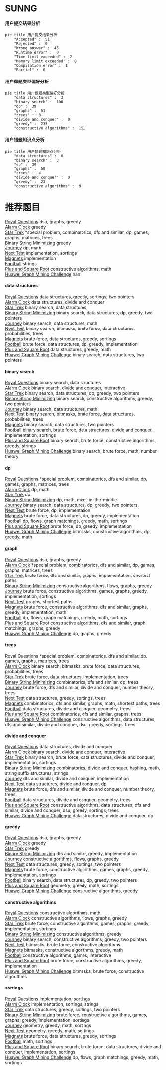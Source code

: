 # SUNNG
<!-- tabs:start -->
#### **用户提交结果分析**

```mermaid
pie title 用户提交结果分析
    "Accepted" :  51
    "Rejected" :  0
    "Wrong answer" :  45
    "Runtime error" :  0
    "Time limit exceeded" :  2
    "Memory limit exceeded" :  0
    "Compilation error" :  1
    "Partial" :  0
```
#### **用户做题类型偏好分析**

```mermaid
pie title 用户做题类型偏好分析
    "data structures" :  3
    "binary search" :  100
    "dp" :  39
    "graphs" :  51
    "trees" :  8
    "divide and conquer" :  0
    "greedy" :  233
    "constructive algorithms" :  151
```
#### **用户错题知识点分析**

```mermaid
pie title 用户错题知识点分析
    "data structures" :  0
    "binary search" :  3
    "dp" :  20
    "graphs" :  50
    "trees" :  4
    "divide and conquer" :  0
    "greedy" :  23
    "constructive algorithms" :  9
```
<!-- tabs:end -->
# 推荐题目
[Royal Questions](http://codeforces.com/problemset/problem/875/F)		dsu,
                        graphs,
                        greedy		  
[Alarm Clock](http://codeforces.com/problemset/problem/898/D)		greedy		  
[Star Trek](http://codeforces.com/problemset/problem/1402/C)		*special problem,
                        combinatorics,
                        dfs and similar,
                        dp,
                        games,
                        graphs,
                        matrices,
                        trees		  
[Binary String Minimizing](https://codeforces.com/contest/1432/problem/E)		greedy		  
[Journey](http://codeforces.com/problemset/problem/57/D)		dp,
                        math		  
[Next Test](http://codeforces.com/problemset/problem/27/A)		implementation,
                        sortings		  
[Magnets](http://codeforces.com/problemset/problem/344/A)		implementation		  
[Football](http://codeforces.com/problemset/problem/43/A)		strings		  
[Plus and Square Root](http://codeforces.com/problemset/problem/715/A)		constructive algorithms,
                        math		  
[Huawei Graph Mining Challenge](https://codeforces.com/contest/1377/problem/A1)		nan		  
<!-- tabs:start -->
#### **data structures**
[Royal Questions](http://codeforces.com/problemset/problem/639/D)		data structures,
                        greedy,
                        sortings,
                        two pointers		  
[Alarm Clock](http://codeforces.com/problemset/problem/1379/F2)		data structures,
                        divide and conquer		  
[Star Trek](https://codeforces.com/contest/947/problem/B)		binary search,
                        data structures		  
[Binary String Minimizing](http://codeforces.com/problemset/problem/1492/C)		binary search,
                        data structures,
                        dp,
                        greedy,
                        two pointers		  
[Journey](http://codeforces.com/problemset/problem/1490/G)		binary search,
                        data structures,
                        math		  
[Next Test](http://codeforces.com/problemset/problem/1479/D)		binary search,
                        bitmasks,
                        brute force,
                        data structures,
                        probabilities,
                        trees		  
[Magnets](http://codeforces.com/problemset/problem/1497/A)		brute force,
                        data structures,
                        greedy,
                        sortings		  
[Football](http://codeforces.com/problemset/problem/1491/C)		brute force,
                        data structures,
                        dp,
                        greedy,
                        implementation		  
[Plus and Square Root](http://codeforces.com/problemset/problem/1492/B)		data structures,
                        greedy,
                        math		  
[Huawei Graph Mining Challenge](http://codeforces.com/problemset/problem/1436/E)		binary search,
                        data structures,
                        two pointers		  
#### **binary search**
[Royal Questions](https://codeforces.com/contest/947/problem/B)		binary search,
                        data structures		  
[Alarm Clock](http://codeforces.com/problemset/problem/1372/F)		binary search,
                        divide and conquer,
                        interactive		  
[Star Trek](http://codeforces.com/problemset/problem/1492/C)		binary search,
                        data structures,
                        dp,
                        greedy,
                        two pointers		  
[Binary String Minimizing](http://codeforces.com/problemset/problem/1463/D)		binary search,
                        constructive algorithms,
                        greedy,
                        two pointers		  
[Journey](http://codeforces.com/problemset/problem/1490/G)		binary search,
                        data structures,
                        math		  
[Next Test](http://codeforces.com/problemset/problem/1479/D)		binary search,
                        bitmasks,
                        brute force,
                        data structures,
                        probabilities,
                        trees		  
[Magnets](http://codeforces.com/problemset/problem/1436/E)		binary search,
                        data structures,
                        two pointers		  
[Football](http://codeforces.com/problemset/problem/1461/D)		binary search,
                        brute force,
                        data structures,
                        divide and conquer,
                        implementation,
                        sortings		  
[Plus and Square Root](http://codeforces.com/problemset/problem/1493/C)		binary search,
                        brute force,
                        constructive algorithms,
                        greedy,
                        strings		  
[Huawei Graph Mining Challenge](http://codeforces.com/problemset/problem/1487/D)		binary search,
                        brute force,
                        math,
                        number theory		  
#### **dp**
[Royal Questions](http://codeforces.com/problemset/problem/1402/C)		*special problem,
                        combinatorics,
                        dfs and similar,
                        dp,
                        games,
                        graphs,
                        matrices,
                        trees		  
[Alarm Clock](http://codeforces.com/problemset/problem/57/D)		dp,
                        math		  
[Star Trek](http://codeforces.com/problemset/problem/1500/F)		dp		  
[Binary String Minimizing](http://codeforces.com/problemset/problem/643/F)		dp,
                        math,
                        meet-in-the-middle		  
[Journey](http://codeforces.com/problemset/problem/1492/C)		binary search,
                        data structures,
                        dp,
                        greedy,
                        two pointers		  
[Next Test](https://codeforces.com/contest/1457/problem/C)		brute force,
                        dp,
                        implementation		  
[Magnets](http://codeforces.com/problemset/problem/1491/C)		brute force,
                        data structures,
                        dp,
                        greedy,
                        implementation		  
[Football](http://codeforces.com/problemset/problem/1437/C)		dp,
                        flows,
                        graph matchings,
                        greedy,
                        math,
                        sortings		  
[Plus and Square Root](http://codeforces.com/problemset/problem/1499/B)		brute force,
                        dp,
                        greedy,
                        implementation		  
[Huawei Graph Mining Challenge](http://codeforces.com/problemset/problem/1491/D)		bitmasks,
                        constructive algorithms,
                        dp,
                        greedy,
                        math		  
#### **graph**
[Royal Questions](http://codeforces.com/problemset/problem/875/F)		dsu,
                        graphs,
                        greedy		  
[Alarm Clock](http://codeforces.com/problemset/problem/1402/C)		*special problem,
                        combinatorics,
                        dfs and similar,
                        dp,
                        games,
                        graphs,
                        matrices,
                        trees		  
[Star Trek](http://codeforces.com/problemset/problem/254/D)		brute force,
                        dfs and similar,
                        graphs,
                        implementation,
                        shortest paths		  
[Binary String Minimizing](http://codeforces.com/problemset/problem/269/C)		constructive algorithms,
                        flows,
                        graphs,
                        greedy		  
[Journey](http://codeforces.com/problemset/problem/1333/D)		brute force,
                        constructive algorithms,
                        games,
                        graphs,
                        greedy,
                        implementation,
                        sortings		  
[Next Test](http://codeforces.com/problemset/problem/843/D)		graphs,
                        shortest paths		  
[Magnets](http://codeforces.com/problemset/problem/1487/C)		brute force,
                        constructive algorithms,
                        dfs and similar,
                        graphs,
                        greedy,
                        implementation,
                        math		  
[Football](http://codeforces.com/problemset/problem/1437/C)		dp,
                        flows,
                        graph matchings,
                        greedy,
                        math,
                        sortings		  
[Plus and Square Root](http://codeforces.com/problemset/problem/1470/D)		constructive algorithms,
                        dfs and similar,
                        graph matchings,
                        graphs,
                        greedy		  
[Huawei Graph Mining Challenge](http://codeforces.com/problemset/problem/1476/C)		dp,
                        graphs,
                        greedy		  
#### **trees**
[Royal Questions](http://codeforces.com/problemset/problem/1402/C)		*special problem,
                        combinatorics,
                        dfs and similar,
                        dp,
                        games,
                        graphs,
                        matrices,
                        trees		  
[Alarm Clock](http://codeforces.com/problemset/problem/1479/D)		binary search,
                        bitmasks,
                        brute force,
                        data structures,
                        probabilities,
                        trees		  
[Star Trek](http://codeforces.com/problemset/problem/1511/C)		brute force,
                        data structures,
                        implementation,
                        trees		  
[Binary String Minimizing](http://codeforces.com/problemset/problem/1499/F)		combinatorics,
                        dfs and similar,
                        dp,
                        trees		  
[Journey](http://codeforces.com/problemset/problem/1491/E)		brute force,
                        dfs and similar,
                        divide and conquer,
                        number theory,
                        trees		  
[Next Test](http://codeforces.com/problemset/problem/1466/D)		data structures,
                        greedy,
                        sortings,
                        trees		  
[Magnets](http://codeforces.com/problemset/problem/1495/D)		combinatorics,
                        dfs and similar,
                        graphs,
                        math,
                        shortest paths,
                        trees		  
[Football](http://codeforces.com/problemset/problem/1303/G)		data structures,
                        divide and conquer,
                        geometry,
                        trees		  
[Plus and Square Root](http://codeforces.com/problemset/problem/1454/E)		combinatorics,
                        dfs and similar,
                        graphs,
                        trees		  
[Huawei Graph Mining Challenge](http://codeforces.com/problemset/problem/1494/D)		constructive algorithms,
                        data structures,
                        dfs and similar,
                        divide and conquer,
                        dsu,
                        greedy,
                        sortings,
                        trees		  
#### **divide and conquer**
[Royal Questions](http://codeforces.com/problemset/problem/1379/F2)		data structures,
                        divide and conquer		  
[Alarm Clock](http://codeforces.com/problemset/problem/1372/F)		binary search,
                        divide and conquer,
                        interactive		  
[Star Trek](http://codeforces.com/problemset/problem/1461/D)		binary search,
                        brute force,
                        data structures,
                        divide and conquer,
                        implementation,
                        sortings		  
[Binary String Minimizing](http://codeforces.com/problemset/problem/1466/G)		combinatorics,
                        divide and conquer,
                        hashing,
                        math,
                        string suffix structures,
                        strings		  
[Journey](http://codeforces.com/problemset/problem/1490/D)		dfs and similar,
                        divide and conquer,
                        implementation		  
[Next Test](https://codeforces.com/contest/1483/problem/C)		data structures,
                        divide and conquer,
                        dp		  
[Magnets](http://codeforces.com/problemset/problem/1491/E)		brute force,
                        dfs and similar,
                        divide and conquer,
                        number theory,
                        trees		  
[Football](http://codeforces.com/problemset/problem/1303/G)		data structures,
                        divide and conquer,
                        geometry,
                        trees		  
[Plus and Square Root](http://codeforces.com/problemset/problem/1494/D)		constructive algorithms,
                        data structures,
                        dfs and similar,
                        divide and conquer,
                        dsu,
                        greedy,
                        sortings,
                        trees		  
[Huawei Graph Mining Challenge](http://codeforces.com/problemset/problem/1482/E)		data structures,
                        divide and conquer,
                        dp		  
#### **greedy**
[Royal Questions](http://codeforces.com/problemset/problem/875/F)		dsu,
                        graphs,
                        greedy		  
[Alarm Clock](http://codeforces.com/problemset/problem/898/D)		greedy		  
[Star Trek](https://codeforces.com/contest/1432/problem/E)		greedy		  
[Binary String Minimizing](http://codeforces.com/problemset/problem/526/B)		dfs and similar,
                        greedy,
                        implementation		  
[Journey](http://codeforces.com/problemset/problem/269/C)		constructive algorithms,
                        flows,
                        graphs,
                        greedy		  
[Next Test](http://codeforces.com/problemset/problem/639/D)		data structures,
                        greedy,
                        sortings,
                        two pointers		  
[Magnets](http://codeforces.com/problemset/problem/1333/D)		brute force,
                        constructive algorithms,
                        games,
                        graphs,
                        greedy,
                        implementation,
                        sortings		  
[Football](http://codeforces.com/problemset/problem/1492/C)		binary search,
                        data structures,
                        dp,
                        greedy,
                        two pointers		  
[Plus and Square Root](https://codeforces.com/contest/1496/problem/C)		geometry,
                        greedy,
                        math,
                        sortings		  
[Huawei Graph Mining Challenge](http://codeforces.com/problemset/problem/1493/A)		constructive algorithms,
                        greedy		  
#### **constructive algorithms**
[Royal Questions](http://codeforces.com/problemset/problem/715/A)		constructive algorithms,
                        math		  
[Alarm Clock](http://codeforces.com/problemset/problem/269/C)		constructive algorithms,
                        flows,
                        graphs,
                        greedy		  
[Star Trek](http://codeforces.com/problemset/problem/1333/D)		brute force,
                        constructive algorithms,
                        games,
                        graphs,
                        greedy,
                        implementation,
                        sortings		  
[Binary String Minimizing](http://codeforces.com/problemset/problem/1493/A)		constructive algorithms,
                        greedy		  
[Journey](http://codeforces.com/problemset/problem/1463/D)		binary search,
                        constructive algorithms,
                        greedy,
                        two pointers		  
[Next Test](https://codeforces.com/contest/1456/problem/B)		bitmasks,
                        brute force,
                        constructive algorithms		  
[Magnets](http://codeforces.com/problemset/problem/1492/D)		bitmasks,
                        constructive algorithms,
                        greedy,
                        math		  
[Football](https://codeforces.com/contest/1504/problem/D)		constructive algorithms,
                        games,
                        interactive		  
[Plus and Square Root](https://codeforces.com/contest/1483/problem/A)		brute force,
                        constructive algorithms,
                        greedy,
                        implementation		  
[Huawei Graph Mining Challenge](https://codeforces.com/contest/1457/problem/D)		bitmasks,
                        brute force,
                        constructive algorithms		  
#### **sortings**
[Royal Questions](http://codeforces.com/problemset/problem/27/A)		implementation,
                        sortings		  
[Alarm Clock](http://codeforces.com/problemset/problem/1155/A)		implementation,
                        sortings,
                        strings		  
[Star Trek](http://codeforces.com/problemset/problem/639/D)		data structures,
                        greedy,
                        sortings,
                        two pointers		  
[Binary String Minimizing](http://codeforces.com/problemset/problem/1333/D)		brute force,
                        constructive algorithms,
                        games,
                        graphs,
                        greedy,
                        implementation,
                        sortings		  
[Journey](https://codeforces.com/contest/1496/problem/C)		geometry,
                        greedy,
                        math,
                        sortings		  
[Next Test](http://codeforces.com/problemset/problem/1495/A)		geometry,
                        greedy,
                        math,
                        sortings		  
[Magnets](http://codeforces.com/problemset/problem/1497/A)		brute force,
                        data structures,
                        greedy,
                        sortings		  
[Football](http://codeforces.com/problemset/problem/1427/A)		math,
                        sortings		  
[Plus and Square Root](http://codeforces.com/problemset/problem/1461/D)		binary search,
                        brute force,
                        data structures,
                        divide and conquer,
                        implementation,
                        sortings		  
[Huawei Graph Mining Challenge](http://codeforces.com/problemset/problem/1437/C)		dp,
                        flows,
                        graph matchings,
                        greedy,
                        math,
                        sortings		  
<!-- tabs:end -->

